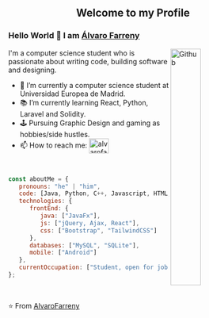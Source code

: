 <p align="center">
 <h2 align="center">Welcome to my Profile</h2>
</p>

### Hello World 👋 I am [Álvaro Farreny](https://github.com/AlvaroFarreny)

<img width="35%" align="right" alt="Github" src="https://github.com/snipe/animated-gifs/blob/master/Approved/FistBumpHero6.gif" />

I'm a computer science student who is passionate about writing code, building software and designing.

- 🔭 I’m currently a computer science student at Universidad Europea de Madrid.
- 📚 I’m currently learning React, Python, Laravel and Solidity.
- 🕹️ Pursuing Graphic Design and gaming as hobbies/side hustles.
- 📫 How to reach me: 
<a href="https://www.linkedin.com/in/alvarofarrenyboixader/" target="blank"><img align="center" src="https://raw.githubusercontent.com/rahuldkjain/github-profile-readme-generator/master/src/images/icons/Social/linked-in-alt.svg" alt="alvarofarreny" height="30" width="40" /></a>

<br>

~~~ javascript
const aboutMe = {
   pronouns: "he" | "him",
   code: [Java, Python, C++, Javascript, HTML, CSS, PHP, SQL],
   technologies: {
      frontEnd: {
         java: ["JavaFx"],
         js: ["jQuery, Ajax, React"],
         css: ["Bootstrap", "TailwindCSS"]
      },
      databases: ["MySQL", "SQLite"],
      mobile: ["Android"]
   },
   currentOccupation: ["Student, open for job opportunities"]
};
~~~

</br>

⭐️ From [AlvaroFarreny](https://github.com/AlvaroFarreny/AlvaroFarreny) 
